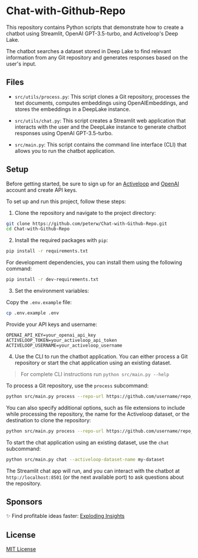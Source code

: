 # Chat-with-Github-Repo

This repository contains Python scripts that demonstrate how to create a chatbot using Streamlit, OpenAI GPT-3.5-turbo, and Activeloop's Deep Lake.

The chatbot searches a dataset stored in Deep Lake to find relevant information from any Git repository and generates responses based on the user's input.

## Files

- `src/utils/process.py`: This script clones a Git repository, processes the text documents, computes embeddings using OpenAIEmbeddings, and stores the embeddings in a DeepLake instance.

- `src/utils/chat.py`: This script creates a Streamlit web application that interacts with the user and the DeepLake instance to generate chatbot responses using OpenAI GPT-3.5-turbo.

- `src/main.py`: This script contains the command line interface (CLI) that allows you to run the chatbot application.

## Setup

Before getting started, be sure to sign up for an [Activeloop](https://www.activeloop.ai/) and [OpenAI](https://openai.com/) account and create API keys.

To set up and run this project, follow these steps:

1. Clone the repository and navigate to the project directory:

```bash
git clone https://github.com/peterw/Chat-with-Github-Repo.git
cd Chat-with-Github-Repo
```

2. Install the required packages with `pip`:

```bash
pip install -r requirements.txt
```

For development dependencies, you can install them using the following command:

```bash
pip install -r dev-requirements.txt
```

3. Set the environment variables:

Copy the `.env.example` file:

```bash
cp .env.example .env
```

Provide your API keys and username:

```
OPENAI_API_KEY=your_openai_api_key
ACTIVELOOP_TOKEN=your_activeloop_api_token
ACTIVELOOP_USERNAME=your_activeloop_username
```

4. Use the CLI to run the chatbot application. You can either process a Git repository or start the chat application using an existing dataset.

> For complete CLI instructions run `python src/main.py --help`

To process a Git repository, use the `process` subcommand:

```bash
python src/main.py process --repo-url https://github.com/username/repo_name
```

You can also specify additional options, such as file extensions to include while processing the repository, the name for the Activeloop dataset, or the destination to clone the repository:

```bash
python src/main.py process --repo-url https://github.com/username/repo_name --include-file-extensions .md .txt --activeloop-dataset-name my-dataset --repo-destination repos
```

To start the chat application using an existing dataset, use the `chat` subcommand:

```bash
python src/main.py chat --activeloop-dataset-name my-dataset
```

The Streamlit chat app will run, and you can interact with the chatbot at `http://localhost:8501` (or the next available port) to ask questions about the repository.

## Sponsors

✨ Find profitable ideas faster: [Exploding Insights](https://explodinginsights.com/)

## License

[MIT License](LICENSE)

